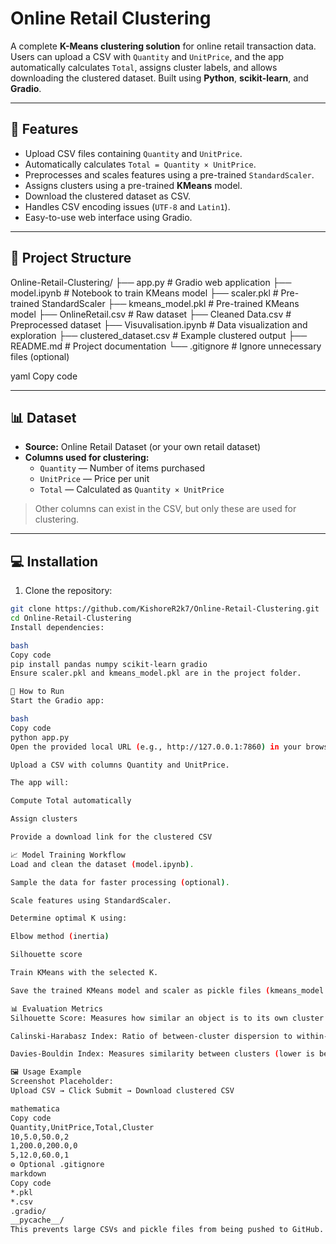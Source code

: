 # Online Retail Clustering

A complete **K-Means clustering solution** for online retail transaction data. Users can upload a CSV with `Quantity` and `UnitPrice`, and the app automatically calculates `Total`, assigns cluster labels, and allows downloading the clustered dataset. Built using **Python**, **scikit-learn**, and **Gradio**.

---

## 🚀 Features

- Upload CSV files containing `Quantity` and `UnitPrice`.
- Automatically calculates `Total = Quantity × UnitPrice`.
- Preprocesses and scales features using a pre-trained `StandardScaler`.
- Assigns clusters using a pre-trained **KMeans** model.
- Download the clustered dataset as CSV.
- Handles CSV encoding issues (`UTF-8` and `Latin1`).
- Easy-to-use web interface using Gradio.

---

## 📂 Project Structure

Online-Retail-Clustering/
├── app.py # Gradio web application
├── model.ipynb # Notebook to train KMeans model
├── scaler.pkl # Pre-trained StandardScaler
├── kmeans_model.pkl # Pre-trained KMeans model
├── OnlineRetail.csv # Raw dataset
├── Cleaned Data.csv # Preprocessed dataset
├── Visuvalisation.ipynb # Data visualization and exploration
├── clustered_dataset.csv # Example clustered output
├── README.md # Project documentation
└── .gitignore # Ignore unnecessary files (optional)

yaml
Copy code

---

## 📊 Dataset

- **Source:** Online Retail Dataset (or your own retail dataset)
- **Columns used for clustering:**  
  - `Quantity` — Number of items purchased  
  - `UnitPrice` — Price per unit  
  - `Total` — Calculated as `Quantity × UnitPrice`  

> Other columns can exist in the CSV, but only these are used for clustering.

---

## 💻 Installation

1. Clone the repository:

```bash
git clone https://github.com/KishoreR2k7/Online-Retail-Clustering.git
cd Online-Retail-Clustering
Install dependencies:

bash
Copy code
pip install pandas numpy scikit-learn gradio
Ensure scaler.pkl and kmeans_model.pkl are in the project folder.

🏃 How to Run
Start the Gradio app:

bash
Copy code
python app.py
Open the provided local URL (e.g., http://127.0.0.1:7860) in your browser.

Upload a CSV with columns Quantity and UnitPrice.

The app will:

Compute Total automatically

Assign clusters

Provide a download link for the clustered CSV

📈 Model Training Workflow
Load and clean the dataset (model.ipynb).

Sample the data for faster processing (optional).

Scale features using StandardScaler.

Determine optimal K using:

Elbow method (inertia)

Silhouette score

Train KMeans with the selected K.

Save the trained KMeans model and scaler as pickle files (kmeans_model.pkl, scaler.pkl).

📊 Evaluation Metrics
Silhouette Score: Measures how similar an object is to its own cluster compared to other clusters.

Calinski-Harabasz Index: Ratio of between-cluster dispersion to within-cluster dispersion.

Davies-Bouldin Index: Measures similarity between clusters (lower is better).

🖼 Usage Example
Screenshot Placeholder:
Upload CSV → Click Submit → Download clustered CSV

mathematica
Copy code
Quantity,UnitPrice,Total,Cluster
10,5.0,50.0,2
1,200.0,200.0,0
5,12.0,60.0,1
⚙️ Optional .gitignore
markdown
Copy code
*.pkl
*.csv
.gradio/
__pycache__/
This prevents large CSVs and pickle files from being pushed to GitHub.
